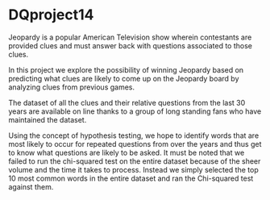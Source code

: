 # DQproject14
Jeopardy is a popular American Television show wherein contestants are provided clues and must answer back with questions associated to those clues.

In this project we explore the possibility of winning Jeopardy based on predicting what clues are likely to come up on the Jeopardy board by analyzing clues from previous games.

The dataset of all the clues and their relative questions from the last 30 years are available on line thanks to a group of long standing fans who have maintained the dataset.

Using the concept of hypothesis testing, we hope to identify words that are most likely to occur for repeated questions from over the years and thus get to know what questions are likely to be asked. It must be noted that we failed to run the chi-squared test on the entire dataset because of the sheer volume and the time it takes to process. Instead we simply selected the top 10 most common words in the entire dataset and ran the Chi-squared test against them.
